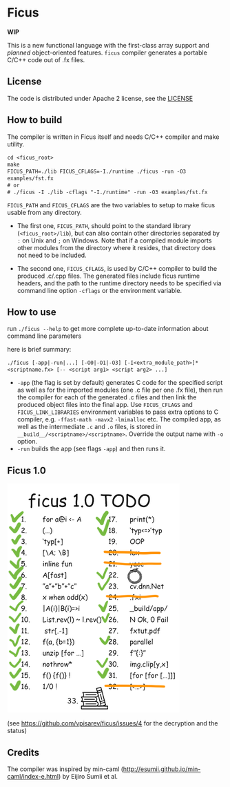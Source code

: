 # Ficus

**WIP**

This is a new functional language with the first-class array support
and _planned_ object-oriented features. `ficus` compiler generates
a portable C/C++ code out of .fx files.

## License

The code is distributed under Apache 2 license, see the [LICENSE](LICENSE)

## How to build

The compiler is written in Ficus itself and needs C/C++ compiler and make utility.

```
cd <ficus_root>
make
FICUS_PATH=./lib FICUS_CFLAGS=-I./runtime ./ficus -run -O3 examples/fst.fx
# or
# ./ficus -I ./lib -cflags "-I./runtime" -run -O3 examples/fst.fx
```

`FICUS_PATH` and `FICUS_CFLAGS` are the two variables to setup to make ficus usable from any directory.

* The first one, `FICUS_PATH`, should point to the standard library (`<ficus_root>/lib`), but can also contain
other directories separated by `:` on Unix and `;` on Windows. Note that if a compiled module imports other modules
from the directory where it resides, that directory does not need to be included.

* The second one, `FICUS_CFLAGS`, is used by C/C++ compiler to build the produced .c/.cpp files.
The generated files include ficus runtime headers, and the path to the runtime directory needs
to be specified via command line option `-cflags` or the environment variable.

## How to use

run `./ficus --help` to get more complete up-to-date information about command line parameters

here is brief summary:
```
./ficus [-app|-run|...] [-O0|-O1|-O3] [-I<extra_module_path>]* <scriptname.fx> [-- <script arg1> <script arg2> ...]
```

* `-app` (the flag is set by default) generates C code for the specified script as well as for the imported modules (one .c file per one .fx file), then run the compiler for each of the generated .c files and then link the produced object files into the final app. Use `FICUS_CFLAGS` and `FICUS_LINK_LIBRARIES` environment variables to pass extra options to C compiler, e.g. `-ffast-math -mavx2` `-lmimalloc` etc. The compiled app, as well as the intermediate `.c` and `.o` files, is stored in `__build__/<scriptname>/<scriptname>`. Override the output name with `-o` option.
* `-run` builds the app (see flags `-app`) and then runs it.

## Ficus 1.0

![TODO](/misc/ficus1.0.png)

(see https://github.com/vpisarev/ficus/issues/4 for the decryption and the status)

## Credits

The compiler was inspired by min-caml
(http://esumii.github.io/min-caml/index-e.html) by Eijiro Sumii et al.

